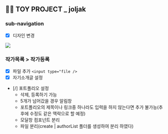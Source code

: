 ## 👩‍🎓 TOY PROJECT _ joljak

### sub-navigation
- [x] 디자인 변경

<img src="https://github.com/gay0ung/TIL_note/blob/master/images/react-project_%EC%A1%B8%EC%9E%91/sub-nav-design2.jpg?raw=true"/>

### 작가목록 > 작가등록
- [x] 파일 추가 `<input type="file />`
- [x] 자기소개글 설정
- [/] 포트폴리오 설정
	- 삭제, 등록하기 가능
	- 5개가 넘어갔을 경우 알림창
	- 포트폴리오의 제목이나 링크중 하나라도 입력을 하지 않는다면 추가 불가능(추후에 수정도 같은 맥락으로 할 예정)
	- 모달창 컴포넌트 분리
	- 파일 분리(create | authorList 폴더를 생성하여 분리 하였다)

